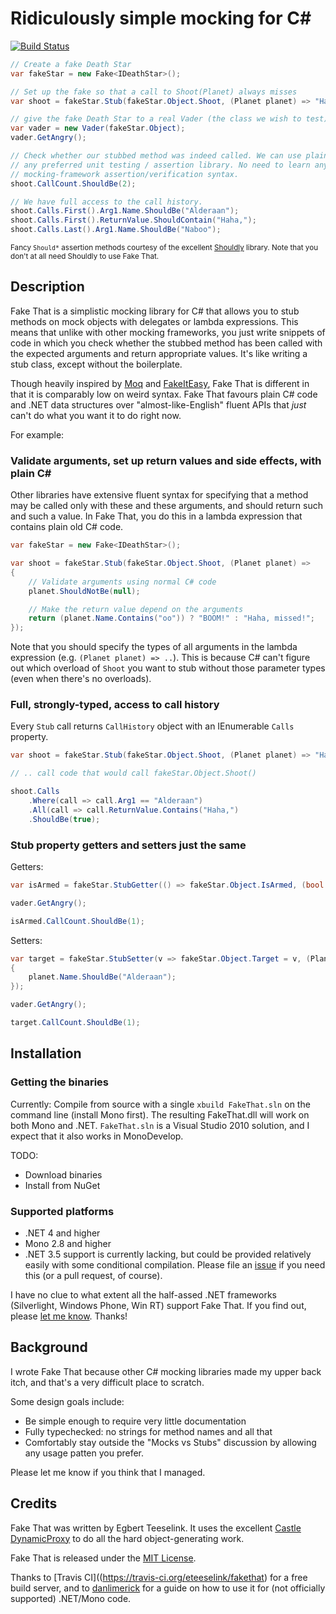 Ridiculously simple mocking for C#
==================================

[![Build Status](https://travis-ci.org/eteeselink/fakethat.png)](https://travis-ci.org/eteeselink/fakethat)

``` c#
// Create a fake Death Star
var fakeStar = new Fake<IDeathStar>();

// Set up the fake so that a call to Shoot(Planet) always misses
var shoot = fakeStar.Stub(fakeStar.Object.Shoot, (Planet planet) => "Haha, missed!");

// give the fake Death Star to a real Vader (the class we wish to test)
var vader = new Vader(fakeStar.Object);
vader.GetAngry();

// Check whether our stubbed method was indeed called. We can use plain LINQ and
// any preferred unit testing / assertion library. No need to learn any special 
// mocking-framework assertion/verification syntax.
shoot.CallCount.ShouldBe(2);

// We have full access to the call history.
shoot.Calls.First().Arg1.Name.ShouldBe("Alderaan");
shoot.Calls.First().ReturnValue.ShouldContain("Haha,");
shoot.Calls.Last().Arg1.Name.ShouldBe("Naboo");
```
<sup>Fancy `Should*` assertion methods courtesy of the excellent [Shouldly](http://shouldly.github.io/) library. Note that you don't at all need Shouldly to use Fake That.</sup>

Description
-----------

Fake That is a simplistic mocking library for C# 
that allows you to stub methods on mock objects with delegates or lambda expressions. 
This means that unlike with other mocking frameworks, 
you just write snippets of code in which you check whether the stubbed method has been called with the expected arguments and return appropriate values. 
It's like writing a stub class, except without the boilerplate.

Though heavily inspired by [Moq](http://code.google.com/p/moq/) and [FakeItEasy](https://github.com/FakeItEasy/FakeItEasy), 
Fake That is different in that it is comparably low on weird syntax.
Fake That favours plain C# code and .NET data structures over "almost-like-English" fluent APIs that *just* can't do what you want it to do right now.

For example:

### Validate arguments, set up return values and side effects, with plain C# 

Other libraries have extensive fluent syntax for specifying that a method may be called
only with these and these arguments, and should return such and such a value. 
In Fake That, you do this in a lambda expression that contains plain old C# code.

``` c#
var fakeStar = new Fake<IDeathStar>();

var shoot = fakeStar.Stub(fakeStar.Object.Shoot, (Planet planet) =>
{
    // Validate arguments using normal C# code
    planet.ShouldNotBe(null);

    // Make the return value depend on the arguments
    return (planet.Name.Contains("oo")) ? "BOOM!" : "Haha, missed!";
});
```

Note that you should specify the types of all arguments in the lambda expression (e.g. `(Planet planet) => ..`).
This is because C# can't figure out which overload of `Shoot` you want to stub without those parameter types
(even when there's no overloads).

### Full, strongly-typed, access to call history

Every `Stub` call returns `CallHistory` object with an IEnumerable `Calls` property.

``` c#
var shoot = fakeStar.Stub(fakeStar.Object.Shoot, (Planet planet) => "Haha, missed!");

// .. call code that would call fakeStar.Object.Shoot()

shoot.Calls
	.Where(call => call.Arg1 == "Alderaan")
	.All(call => call.ReturnValue.Contains("Haha,")
	.ShouldBe(true);
```

### Stub property getters and setters just the same

Getters:

``` c#
var isArmed = fakeStar.StubGetter(() => fakeStar.Object.IsArmed, (bool armed) => true);

vader.GetAngry();

isArmed.CallCount.ShouldBe(1);
```

Setters:

``` c#
var target = fakeStar.StubSetter(v => fakeStar.Object.Target = v, (Planet planet) => 
{
    planet.Name.ShouldBe("Alderaan");
});

vader.GetAngry();

target.CallCount.ShouldBe(1);
```


Installation
------------

### Getting the binaries

Currently: Compile from source with a single `xbuild FakeThat.sln` on the command line (install Mono first).
The resulting FakeThat.dll will work on both Mono and .NET.
`FakeThat.sln` is a Visual Studio 2010 solution, and I expect that it also works in MonoDevelop.

TODO:
* Download binaries
* Install from NuGet

### Supported platforms

* .NET 4 and higher
* Mono 2.8 and higher
* .NET 3.5 support is currently lacking, 
  but could be provided relatively easily with some conditional compilation. 
  Please file an [issue](./issues) if you need this (or a pull request, of course).

I have no clue to what extent all the half-assed .NET frameworks (Silverlight, Windows Phone, Win RT) support Fake That.
If you find out, please [let me know](./issues). Thanks!


Background
---------
I wrote Fake That because other C# mocking libraries made my upper back itch, 
and that's a very difficult place to scratch. 

Some design goals include:
* Be simple enough to require very little documentation
* Fully typechecked: no strings for method names and all that
* Comfortably stay outside the "Mocks vs Stubs" discussion by allowing any usage patten you prefer.

Please let me know if you think that I managed.


Credits
-------

Fake That was written by Egbert Teeselink. It uses the excellent <a href="http://www.castleproject.org/dynamicproxy/index.html">Castle DynamicProxy</a> to do all the hard object-generating work.

Fake That is released under the <a href="http://creativecommons.org/licenses/MIT/">MIT License</a>.

Thanks to [Travis CI]((https://travis-ci.org/eteeselink/fakethat) for a free build server, and to [danlimerick](http://danlimerick.wordpress.com/2013/02/03/build-your-open-source-net-project-on-travis-ci/) 
for a guide on how to use it for (not officially supported) .NET/Mono code.
